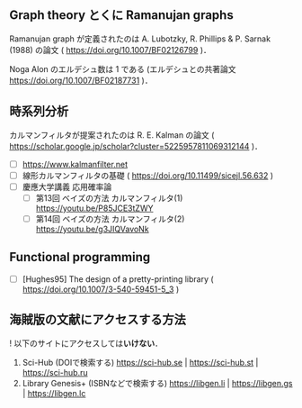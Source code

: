 ## Graph theory とくに Ramanujan graphs

Ramanujan graph が定義されたのは A. Lubotzky, R. Phillips & P. Sarnak (1988) の論文 ( https://doi.org/10.1007/BF02126799 )．

Noga Alon のエルデシュ数は 1 である (エルデシュとの共著論文 https://doi.org/10.1007/BF02187731 )．

## 時系列分析

カルマンフィルタが提案されたのは R. E. Kalman の論文 ( https://scholar.google.jp/scholar?cluster=5225957811069312144 )．

- [ ] https://www.kalmanfilter.net
- [ ] 線形カルマンフィルタの基礎 ( https://doi.org/10.11499/sicejl.56.632 )
- [ ] 慶應大学講義 応用確率論
  - [ ] 第13回 ベイズの方法 カルマンフィルタ(1) https://youtu.be/P85JCE3tZWY
  - [ ] 第14回 ベイズの方法 カルマンフィルタ(2) https://youtu.be/g3JIQVavoNk

## Functional programming

- [ ] [Hughes95] The design of a pretty-printing library ( https://doi.org/10.1007/3-540-59451-5_3 )


## 海賊版の文献にアクセスする方法

! 以下のサイトにアクセスしては**いけない**．

1. Sci-Hub (DOIで検索する) https://sci-hub.se | https://sci-hub.st | https://sci-hub.ru
2. Library Genesis+ (ISBNなどで検索する) https://libgen.li | https://libgen.gs | https://libgen.lc
